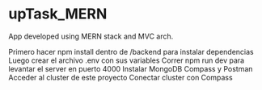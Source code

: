 # upTask_MERN

App developed using MERN stack and MVC arch.

Primero hacer npm install dentro de /backend para instalar dependencias
Luego crear el archivo .env con sus variables
Correr npm run dev para levantar el server en puerto 4000
Instalar MongoDB Compass y Postman
Acceder al cluster de este proyecto
Conectar cluster con Compass
